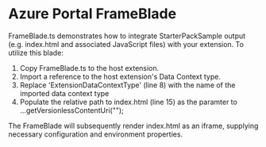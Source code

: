 # Azure Portal FrameBlade
FrameBlade.ts demonstrates how to integrate StarterPackSample output (e.g. index.html and associated JavaScript files) with your extension.  To utilize this blade:

1. Copy FrameBlade.ts to the host extension.
2. Import a reference to the host extension's Data Context type.
3. Replace 'ExtensionDataContextType' (line 8) with the name of the imported data context type
4. Populate the relative path to index.html (line 15) as the paramter to ...getVersionlessContentUri("");

The FrameBlade will subsequently render index.html as an iframe, supplying necessary configuration and environment properties. 



